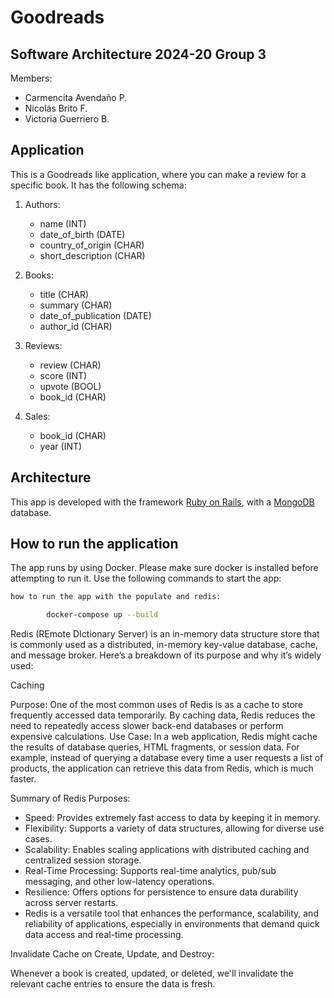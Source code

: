 # Goodreads

## Software Architecture 2024-20 Group 3

Members:

- Carmencita Avendaño P.
- Nicolás Brito F.
- Victoria Guerriero B.

## Application

This is a Goodreads like application, where you can make a review for a specific book. It has the following schema:

1. Authors:

   - name (INT)
   - date_of_birth (DATE)
   - country_of_origin (CHAR)
   - short_description (CHAR)

2. Books:

   - title (CHAR)
   - summary (CHAR)
   - date_of_publication (DATE)
   - author_id (CHAR)

3. Reviews:

   - review (CHAR)
   - score (INT)
   - upvote (BOOL)
   - book_id (CHAR)

4. Sales:
   - book_id (CHAR)
   - year (INT)

## Architecture

This app is developed with the framework [Ruby on Rails](https://rubyonrails.org/), with a [MongoDB](https://www.mongodb.com/) database.

## How to run the application

The app runs by using Docker. Please make sure docker is installed before attempting to run it. Use the following commands to start the app:

```zsh
how to run the app with the populate and redis:

        docker-compose up --build
```

Redis (REmote DIctionary Server) is an in-memory data structure store that is commonly used as a distributed, in-memory key-value database, cache, and message broker. Here’s a breakdown of its purpose and why it’s widely used:

Caching

Purpose: One of the most common uses of Redis is as a cache to store frequently accessed data temporarily. By caching data, Redis reduces the need to repeatedly access slower back-end databases or perform expensive calculations.
Use Case: In a web application, Redis might cache the results of database queries, HTML fragments, or session data. For example, instead of querying a database every time a user requests a list of products, the application can retrieve this data from Redis, which is much faster.

Summary of Redis Purposes:

- Speed: Provides extremely fast access to data by keeping it in memory.
- Flexibility: Supports a variety of data structures, allowing for diverse use cases.
- Scalability: Enables scaling applications with distributed caching and centralized session storage.
- Real-Time Processing: Supports real-time analytics, pub/sub messaging, and other low-latency operations.
- Resilience: Offers options for persistence to ensure data durability across server restarts.
- Redis is a versatile tool that enhances the performance, scalability, and reliability of applications, especially in environments that demand quick data access and real-time processing.

Invalidate Cache on Create, Update, and Destroy:

Whenever a book is created, updated, or deleted, we'll invalidate the relevant cache entries to ensure the data is fresh.